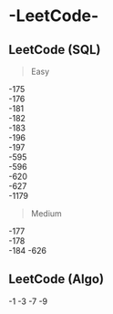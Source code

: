 # -LeetCode-

## LeetCode (SQL)

>Easy

  -175      
  -176      
  -181      
  -182      
  -183      
  -196      
  -197      
  -595      
  -596      
  -620      
  -627      
  -1179
  
>Medium

  -177      
  -178      
  -184
  -626
  
## LeetCode (Algo)
  -1
  -3
  -7
  -9
  
